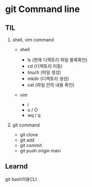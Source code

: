 # git Command line

## TIL
1. shell, vim command
   - shell
     - ls (현재 디렉토리 파일 몰록확인)
     - cd (디렉토리 이동) 
     - touch (파일 생성)
     - mkdir (디렉토리 생성)
     - cat (파일 안의 내용 확인)
     
   - vim
     - i
     - o / O
     - wq / q
   
2. git command
   - git clone 
   - git add 
   - git commit
   - git push origin main


## Learnd
git bash이용CLI






